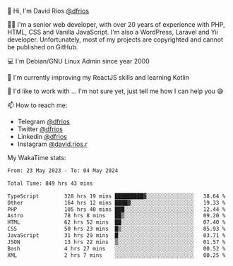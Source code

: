 👋 Hi, I'm David Rios [@dfrios](https://github.com/dfrios)

👨‍💻 I'm a senior web developer, with over 20 years of experience with PHP, HTML, CSS and Vanilla JavaScript. I'm also a WordPress, Laravel and Yii developer. Unfortunately, most of my projects are copyrighted and cannot be published on GitHub.

💻 I'm Debian/GNU Linux Admin since year 2000

🌱 I'm currently improving my ReactJS skills and learning Kotlin

💞️ I'd like to work with ... I'm not sure yet, just tell me how I can help you 😅


📫 How to reach me:
* Telegram [@dfrios](https://t.me/dfrios)
* Twitter [@dfrios](https://twitter.com/dfrios)
* Linkedin [@dfrios](https://linkedin.com/in/dfrios)
* Instagram [@david.rios.r](https://instagram.com/david.rios.r)



My WakaTime stats:
<!--START_SECTION:waka-->

```txt
From: 23 May 2023 - To: 04 May 2024

Total Time: 849 hrs 43 mins

TypeScript        328 hrs 19 mins █████████▓░░░░░░░░░░░░░░░   38.64 %
Other             164 hrs 12 mins ████▓░░░░░░░░░░░░░░░░░░░░   19.33 %
PHP               105 hrs 40 mins ███░░░░░░░░░░░░░░░░░░░░░░   12.44 %
Astro             78 hrs 8 mins   ██▒░░░░░░░░░░░░░░░░░░░░░░   09.20 %
HTML              62 hrs 52 mins  ██░░░░░░░░░░░░░░░░░░░░░░░   07.40 %
CSS               50 hrs 23 mins  █▒░░░░░░░░░░░░░░░░░░░░░░░   05.93 %
JavaScript        31 hrs 29 mins  █░░░░░░░░░░░░░░░░░░░░░░░░   03.71 %
JSON              13 hrs 22 mins  ▒░░░░░░░░░░░░░░░░░░░░░░░░   01.57 %
Bash              4 hrs 27 mins   ░░░░░░░░░░░░░░░░░░░░░░░░░   00.52 %
XML               2 hrs 7 mins    ░░░░░░░░░░░░░░░░░░░░░░░░░   00.25 %
```

<!--END_SECTION:waka-->
